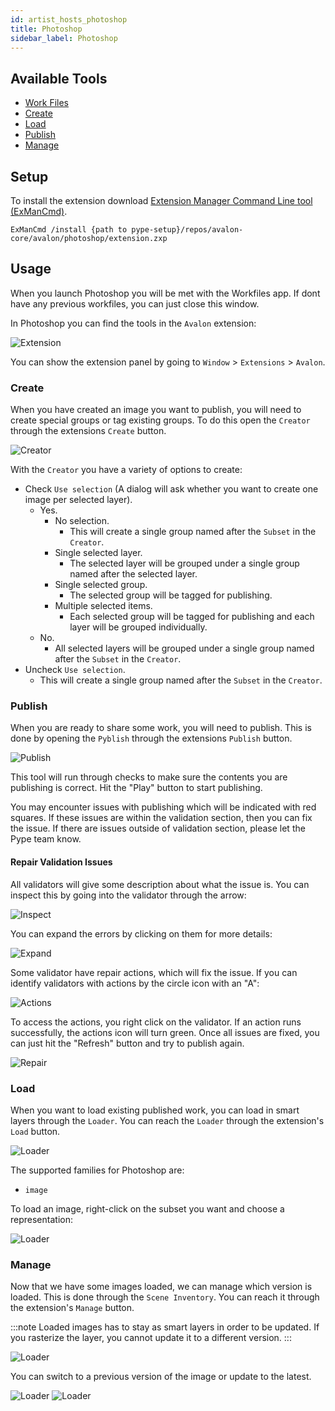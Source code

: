 ```yaml
---
id: artist_hosts_photoshop
title: Photoshop
sidebar_label: Photoshop
---
```


## Available Tools

-   [Work Files](artist_tools.md#workfiles)
-   [Create](artist_tools.md#creator)
-   [Load](artist_tools.md#loader)
-   [Publish](artist_tools.md#publisher)
-   [Manage](artist_tools.md#inventory)

## Setup

To install the extension download [Extension Manager Command Line tool (ExManCmd)](https://github.com/Adobe-CEP/Getting-Started-guides/tree/master/Package%20Distribute%20Install#option-2---exmancmd).

```
ExManCmd /install {path to pype-setup}/repos/avalon-core/avalon/photoshop/extension.zxp
```

## Usage

When you launch Photoshop you will be met with the Workfiles app. If dont have any previous workfiles, you can just close this window.

In Photoshop you can find the tools in the `Avalon` extension:

![Extension](assets/photoshop_extension.PNG)

You can show the extension panel by going to `Window` > `Extensions` > `Avalon`.

### Create

When you have created an image you want to publish, you will need to create special groups or tag existing groups. To do this open the `Creator` through the extensions `Create` button.

![Creator](assets/photoshop_creator.PNG)

With the `Creator` you have a variety of options to create:

- Check `Use selection` (A dialog will ask whether you want to create one image per selected layer).
    - Yes.
        - No selection.
            - This will create a single group named after the `Subset` in the `Creator`.
        - Single selected layer.
            - The selected layer will be grouped under a single group named after the selected layer.
        - Single selected group.
            - The selected group will be tagged for publishing.
        - Multiple selected items.
            - Each selected group will be tagged for publishing and each layer will be grouped individually.
    - No.
        - All selected layers will be grouped under a single group named after the `Subset` in the `Creator`.
- Uncheck `Use selection`.
    - This will create a single group named after the `Subset` in the `Creator`.

### Publish

When you are ready to share some work, you will need to publish. This is done by opening the `Pyblish` through the extensions `Publish` button.

![Publish](assets/photoshop_publish.PNG)

This tool will run through checks to make sure the contents you are publishing is correct. Hit the "Play" button to start publishing.

You may encounter issues with publishing which will be indicated with red squares. If these issues are within the validation section, then you can fix the issue. If there are issues outside of validation section, please let the Pype team know.

#### Repair Validation Issues

All validators will give some description about what the issue is. You can inspect this by going into the validator through the arrow:

![Inspect](assets/photoshop_publish_inspect.PNG)

You can expand the errors by clicking on them for more details:

![Expand](assets/photoshop_publish_expand.PNG)

Some validator have repair actions, which will fix the issue. If you can identify validators with actions by the circle icon with an "A":

![Actions](assets/photoshop_publish_actions.PNG)

To access the actions, you right click on the validator. If an action runs successfully, the actions icon will turn green. Once all issues are fixed, you can just hit the "Refresh" button and try to publish again.

![Repair](assets/photoshop_publish_repair.gif)

### Load

When you want to load existing published work, you can load in smart layers through the `Loader`. You can reach the `Loader` through the extension's `Load` button.

![Loader](assets/photoshop_loader.PNG)

The supported families for Photoshop are:

- `image`

To load an image, right-click on the subset you want and choose a representation:

![Loader](assets/photoshop_loader_load.gif)

### Manage

Now that we have some images loaded, we can manage which version is loaded. This is done through the `Scene Inventory`. You can reach it through the extension's `Manage` button.

:::note
Loaded images has to stay as smart layers in order to be updated. If you rasterize the layer, you cannot update it to a different version.
:::

![Loader](assets/photoshop_manage.PNG)

You can switch to a previous version of the image or update to the latest.

![Loader](assets/photoshop_manage_switch.gif)
![Loader](assets/photoshop_manage_update.gif)
